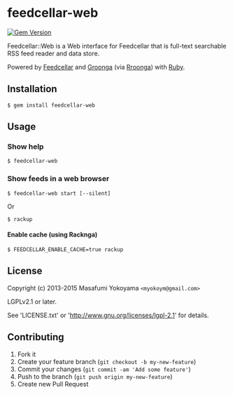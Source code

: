 # feedcellar-web

[![Gem Version](https://badge.fury.io/rb/feedcellar-web.svg)](http://badge.fury.io/rb/feedcellar-web)

Feedcellar::Web is a Web interface for Feedcellar that is full-text searchable RSS feed reader and data store.

Powered by [Feedcellar][] and [Groonga][] (via [Rroonga][]) with [Ruby][].

[Feedcellar]:http://myokoym.net/feedcellar/
[Groonga]:http://groonga.org/
[Rroonga]:http://ranguba.org/#about-rroonga
[Ruby]:https://www.ruby-lang.org/

## Installation

    $ gem install feedcellar-web

## Usage

### Show help

    $ feedcellar-web

### Show feeds in a web browser

    $ feedcellar-web start [--silent]

Or

    $ rackup

#### Enable cache (using Racknga)

    $ FEEDCELLAR_ENABLE_CACHE=true rackup

## License

Copyright (c) 2013-2015 Masafumi Yokoyama `<myokoym@gmail.com>`

LGPLv2.1 or later.

See 'LICENSE.txt' or 'http://www.gnu.org/licenses/lgpl-2.1' for details.

## Contributing

1. Fork it
2. Create your feature branch (`git checkout -b my-new-feature`)
3. Commit your changes (`git commit -am 'Add some feature'`)
4. Push to the branch (`git push origin my-new-feature`)
5. Create new Pull Request

